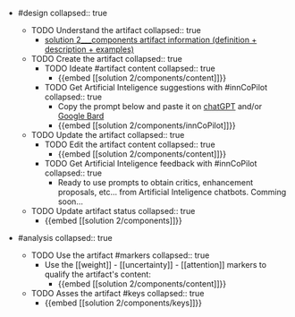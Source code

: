 
- #design
   collapsed:: true
  - TODO Understand the artifact
    collapsed:: true
    - [solution 2___components artifact information (definition + description + examples)](https://go.innbok.com/#/page/innBoK%2Fsolution-%28id%29%2Fcomponents%2Finfo)
  - TODO Create the artifact
     collapsed:: true
    - TODO Ideate #artifact content
      collapsed:: true
      - {{embed [[solution 2/components/content]]}}
    - TODO Get Artificial Inteligence suggestions with #innCoPilot
      collapsed:: true
      - Copy the prompt below and paste it on [chatGPT](https://chat.openai.com) and/or [Google Bard](https://bard.google.com/chat)
      - {{embed [[solution 2/components/innCoPilot]]}}
  - TODO Update the artifact
    collapsed:: true
    - TODO Edit the artifact content
     collapsed:: true
      - {{embed [[solution 2/components/content]]}}
    - TODO Get Artificial Inteligence feedback with #innCoPilot
      collapsed:: true
      - Ready to use prompts to obtain critics, enhancement proposals, etc... from Artificial Inteligence chatbots. Comming soon...
  - TODO Update artifact status
    collapsed:: true
    - {{embed [[solution 2/components]]}}


- #analysis
  collapsed:: true
  - TODO Use the artifact #markers
    collapsed:: true
    - Use the [[weight]] - [[uncertainty]] - [[attention]] markers to qualify the artifact's content:
      - {{embed [[solution 2/components/content]]}}
  - TODO Asses the artifact #keys
    collapsed:: true
    - {{embed [[solution 2/components/keys]]}}



